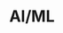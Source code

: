 ---
title: "AI/ML"
description: "Artificial Intelligence and Machine Learning solutions."
icon: "fas fa-brain"
pros:
  - "Automates complex tasks and processes, improving efficiency."
  - "Extracts insights from large datasets, enabling data-driven decisions."
  - "Enhances user experiences through personalization and intelligent features."
cons:
  - "Requires significant data for training and can be computationally intensive."
  - "Ethical considerations and bias in algorithms."
useCases:
  - "Natural Language Processing (NLP) for chatbots and sentiment analysis."
  - "Computer Vision for image recognition and object detection."
  - "Predictive analytics and forecasting."
  - "Recommendation systems."
---